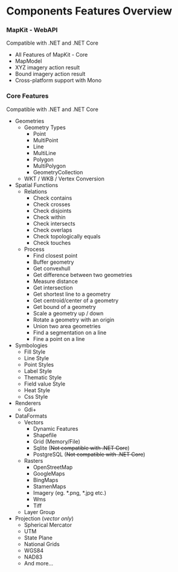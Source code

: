 # Components Features Overview

### MapKit - WebAPI
Compatible with .NET and .NET Core

- All Features of MapKit - Core
- MapModel
- XYZ imagery action result
- Bound imagery action result
- Cross-platform support with Mono

### Core Features
Compatible with .NET and .NET Core

- Geometries
    - Geometry Types  
        - Point
        - MultiPoint
        - Line
        - MultiLine
        - Polygon
        - MultiPolygon
        - GeometryCollection
    - WKT / WKB / Vertex Conversion
- Spatial Functions
    - Relations
        - Check contains
        - Check crosses
        - Check disjoints
        - Check within
        - Check intersects
        - Check overlaps
        - Check topologically equals
        - Check touches
    - Process
        - Find closest point
        - Buffer geometry
        - Get convexhull
        - Get difference between two geometries
        - Measure distance
        - Get intersection
        - Get shortest line to a geometry
        - Get centroid/center of a geometry
        - Get bound of a geometry
        - Scale a geometry up / down
        - Rotate a geometry with an origin
        - Union two area geometries
        - Find a segmentation on a line
        - Fine a point on a line
- Symbologies
    - Fill Style
    - Line Style
    - Point Styles
    - Label Style
    - Thematic Style
    - Field value Style
    - Heat Style
    - Css Style
- Renderers
    - Gdi+ 
- DataFormats
    - Vectors
        - Dynamic Features
        - Shapefile
        - Grid (Memory/File)
        - Sqlite (~~Not compatible with .NET Core~~)
        - PostgreSQL (~~Not compatible with .NET Core~~)
    - Rasters
        - OpenStreetMap
        - GoogleMaps
        - BingMaps
        - StamenMaps
        - Imagery (eg. *.png, *.jpg etc.)
        - Wms
        - Tiff
    - Layer Group
- Projection (*vector only*)
    - Spherical Mercator
    - UTM
    - State Plane
    - National Grids
    - WGS84
    - NAD83
    - And more...


